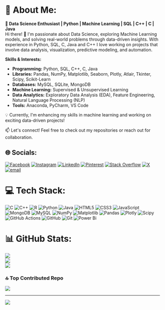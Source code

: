 # 💫 About Me:
**🚀 Data Science Enthusiast | Python | Machine Learning | SQL | C++ | C | Java** </br>
Hi there! 👋 I'm passionate about Data Science, exploring Machine Learning models, and solving real-world problems through data-driven insights. With experience in Python, SQL, C, Java and C++ I love working on projects that involve data analysis, visualization, predictive modeling, and automation.

**Skills & Interests:** </br>
- **Programming:** Python, SQL, C++, C, Java </br>
- **Libraries:** Pandas, NumPy, Matplotlib, Seaborn, Plotly, Atlair, Tkinter, Scipy, Scikit-Learn </br>
- **Databases:** MySQL, SQLite, MongoDB </br>
- **Machine Learning:** Supervised & Unsupervised Learning </br>
- **Data Analytics:** Exploratory Data Analysis (EDA), Feature Engineering, Natural Language Processing (NLP) </br>
- **Tools:** Anaconda, PyCharm, VS Code </br>

💡 Currently, I'm enhancing my skills in machine learning and working on exciting data-driven projects! </br>

📫 Let's connect! Feel free to check out my repositories or reach out for collaboration. </br>


## 🌐 Socials:
[![Facebook](https://img.shields.io/badge/Facebook-%231877F2.svg?logo=Facebook&logoColor=white)](https://facebook.com/https://www.facebook.com/pandu.purushotham.77) [![Instagram](https://img.shields.io/badge/Instagram-%23E4405F.svg?logo=Instagram&logoColor=white)](https://instagram.com/https://www.instagram.com/mr__purushotham__jv/) [![LinkedIn](https://img.shields.io/badge/LinkedIn-%230077B5.svg?logo=linkedin&logoColor=white)](https://linkedin.com/in/https://www.linkedin.com/in/jvpurushotham/) [![Pinterest](https://img.shields.io/badge/Pinterest-%23E60023.svg?logo=Pinterest&logoColor=white)](https://pinterest.com/https://in.pinterest.com/pandupuushotham/) [![Stack Overflow](https://img.shields.io/badge/-Stackoverflow-FE7A16?logo=stack-overflow&logoColor=white)](https://stackoverflow.com/users/https://stackoverflow.com/users/22986006/purushotham-j-v) [![X](https://img.shields.io/badge/X-black.svg?logo=X&logoColor=white)](https://x.com/https://x.com/Purushothamjv) [![email](https://img.shields.io/badge/Email-D14836?logo=gmail&logoColor=white)](mailto:jvpurushotham31@gmail.com) 

# 💻 Tech Stack:
![C](https://img.shields.io/badge/c-%2300599C.svg?style=flat&logo=c&logoColor=white) ![C++](https://img.shields.io/badge/c++-%2300599C.svg?style=flat&logo=c%2B%2B&logoColor=white) ![R](https://img.shields.io/badge/r-%23276DC3.svg?style=flat&logo=r&logoColor=white) ![Python](https://img.shields.io/badge/python-3670A0?style=flat&logo=python&logoColor=ffdd54) ![Java](https://img.shields.io/badge/java-%23ED8B00.svg?style=flat&logo=openjdk&logoColor=white) ![HTML5](https://img.shields.io/badge/html5-%23E34F26.svg?style=flat&logo=html5&logoColor=white) ![CSS3](https://img.shields.io/badge/css3-%231572B6.svg?style=flat&logo=css3&logoColor=white) ![JavaScript](https://img.shields.io/badge/javascript-%23323330.svg?style=flat&logo=javascript&logoColor=%23F7DF1E) ![MongoDB](https://img.shields.io/badge/MongoDB-%234ea94b.svg?style=flat&logo=mongodb&logoColor=white) ![MySQL](https://img.shields.io/badge/mysql-4479A1.svg?style=flat&logo=mysql&logoColor=white) ![NumPy](https://img.shields.io/badge/numpy-%23013243.svg?style=flat&logo=numpy&logoColor=white) ![Matplotlib](https://img.shields.io/badge/Matplotlib-%23ffffff.svg?style=flat&logo=Matplotlib&logoColor=black) ![Pandas](https://img.shields.io/badge/pandas-%23150458.svg?style=flat&logo=pandas&logoColor=white) ![Plotly](https://img.shields.io/badge/Plotly-%233F4F75.svg?style=flat&logo=plotly&logoColor=white) ![Scipy](https://img.shields.io/badge/SciPy-%230C55A5.svg?style=flat&logo=scipy&logoColor=%white) ![GitHub Actions](https://img.shields.io/badge/github%20actions-%232671E5.svg?style=flat&logo=githubactions&logoColor=white) ![GitHub](https://img.shields.io/badge/github-%23121011.svg?style=flat&logo=github&logoColor=white) ![Git](https://img.shields.io/badge/git-%23F05033.svg?style=flat&logo=git&logoColor=white) ![Power Bi](https://img.shields.io/badge/power_bi-F2C811?style=flat&logo=powerbi&logoColor=black)
# 📊 GitHub Stats:
![](https://github-readme-stats.vercel.app/api?username=jvpurushotham&theme=dark&hide_border=false&include_all_commits=true&count_private=true)<br/>
![](https://github-readme-streak-stats.herokuapp.com/?user=jvpurushotham&theme=dark&hide_border=false)<br/>
![](https://github-readme-stats.vercel.app/api/top-langs/?username=jvpurushotham&theme=dark&hide_border=false&include_all_commits=true&count_private=true&layout=compact)

### 🔝 Top Contributed Repo
![](https://github-contributor-stats.vercel.app/api?username=jvpurushotham&limit=5&theme=dark&combine_all_yearly_contributions=true)

---
[![](https://visitcount.itsvg.in/api?id=jvpurushotham&icon=0&color=0)](https://visitcount.itsvg.in)
